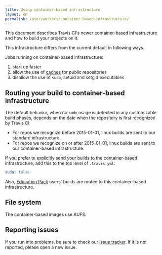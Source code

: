 ```yaml
---
title: Using container-based infrastructure
layout: en
permalink: /user/workers/container-based-infrastructure/
---
```


<div id="toc"></div>

This document describes Travis CI's newer container-based infrastructure
and how to build your projects on it.

This infrastructure differs from the current default in following ways.

Jobs running on container-based infrastructure:

1. start up faster
2. allow the use of [caches](/user/caching) for public repositories
3. disallow the use of `sudo`, setuid and setgid executables


## Routing your build to container-based infrastructure

The default behavior, when no `sudo` usage is detected in any customizable build phases, depends on the date when the repository is first recognized by Travis CI:

* For repos we recognize before 2015-01-01, linux builds are sent to our standard infrastructure.
* For repos we recognize on or after 2015-01-01, linux builds are sent to our container-based infrastructure.

If you prefer to explicitly send your builds to the container-based infrastructure, add this to the top level of `.travis.yml`:

```yaml
sudo: false
```

Also, [Education Pack](https://education.travis-ci.com/) users' builds are
routed to this container-based infrastructure.

## File system

The container-based images use AUFS.

## Reporting issues

If you run into problems, be sure to check our
[issue tracker](https://github.com/travis-ci/travis-ci/issues?q=is%3Aissue+is%3Aopen+label%3Adocker+).
If it is not reported, please open a new issue.
